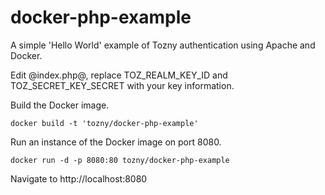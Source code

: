 docker-php-example
==================

A simple 'Hello World' example of Tozny authentication using Apache and Docker.

Edit @index.php@, replace TOZ_REALM_KEY_ID and TOZ_SECRET_KEY_SECRET with your key information.

Build the Docker image.
```
docker build -t 'tozny/docker-php-example'
```

Run an instance of the Docker image on port 8080.
```
docker run -d -p 8080:80 tozny/docker-php-example
```

Navigate to http://localhost:8080

